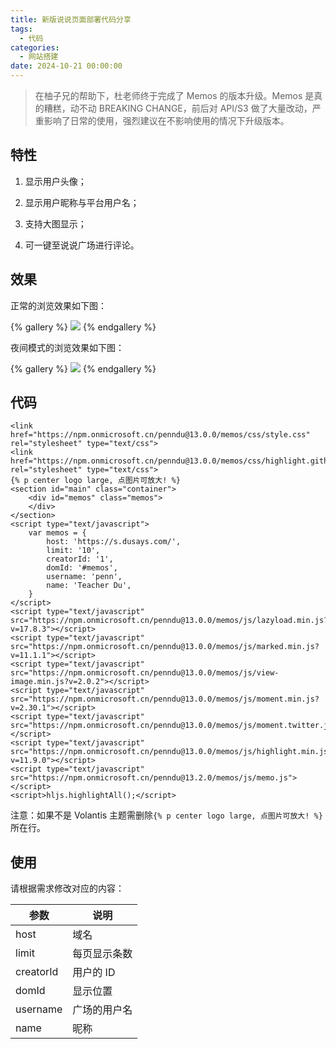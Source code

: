```yaml
---
title: 新版说说页面部署代码分享
tags:
  - 代码
categories:
  - 网站搭建
date: 2024-10-21 00:00:00
---
```


> 在柚子兄的帮助下，杜老师终于完成了 Memos 的版本升级。Memos 是真的糟糕，动不动 BREAKING CHANGE，前后对 API/S3 做了大量改动，严重影响了日常的使用，强烈建议在不影响使用的情况下升级版本。

<!-- more -->

## 特性

1. 显示用户头像；

2. 显示用户昵称与平台用户名；

3. 支持大图显示；

4. 可一键至说说广场进行评论。

## 效果

正常的浏览效果如下图：

{% gallery %}
![](https://cdn.dusays.com/2024/10/760-1.jpg)
{% endgallery %}

夜间模式的浏览效果如下图：

{% gallery %}
![](https://cdn.dusays.com/2024/10/760-2.jpg)
{% endgallery %}

## 代码

```
<link href="https://npm.onmicrosoft.cn/penndu@13.0.0/memos/css/style.css" rel="stylesheet" type="text/css">
<link href="https://npm.onmicrosoft.cn/penndu@13.0.0/memos/css/highlight.github.min.css" rel="stylesheet" type="text/css">
{% p center logo large, 点图片可放大! %}
<section id="main" class="container">
    <div id="memos" class="memos">
    </div>
</section>
<script type="text/javascript">
    var memos = {
        host: 'https://s.dusays.com/',
        limit: '10',
        creatorId: '1',
        domId: '#memos',
        username: 'penn',
        name: 'Teacher Du',
    }
</script>
<script type="text/javascript" src="https://npm.onmicrosoft.cn/penndu@13.0.0/memos/js/lazyload.min.js?v=17.8.3"></script>
<script type="text/javascript" src="https://npm.onmicrosoft.cn/penndu@13.0.0/memos/js/marked.min.js?v=11.1.1"></script>    
<script type="text/javascript" src="https://npm.onmicrosoft.cn/penndu@13.0.0/memos/js/view-image.min.js?v=2.0.2"></script>
<script type="text/javascript" src="https://npm.onmicrosoft.cn/penndu@13.0.0/memos/js/moment.min.js?v=2.30.1"></script>
<script type="text/javascript" src="https://npm.onmicrosoft.cn/penndu@13.0.0/memos/js/moment.twitter.js"></script>
<script type="text/javascript" src="https://npm.onmicrosoft.cn/penndu@13.0.0/memos/js/highlight.min.js?v=11.9.0"></script>
<script type="text/javascript" src="https://npm.onmicrosoft.cn/penndu@13.2.0/memos/js/memo.js"></script>
<script>hljs.highlightAll();</script>
```

注意：如果不是 Volantis 主题需删除`{% p center logo large, 点图片可放大! %}`所在行。

## 使用

请根据需求修改对应的内容：

| 参数 | 说明 |
| - | - |
| host | 域名 |
| limit | 每页显示条数 |
| creatorId | 用户的 ID |
| domId | 显示位置 |
| username | 广场的用户名 |
| name | 昵称 |